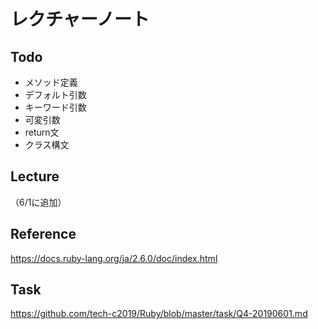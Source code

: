 # レクチャーノート

## Todo
 - メソッド定義
 - デフォルト引数
 - キーワード引数
 - 可変引数
 - return文
 - クラス構文

## Lecture
（6/1に追加）

## Reference
https://docs.ruby-lang.org/ja/2.6.0/doc/index.html  

## Task
https://github.com/tech-c2019/Ruby/blob/master/task/Q4-20190601.md
